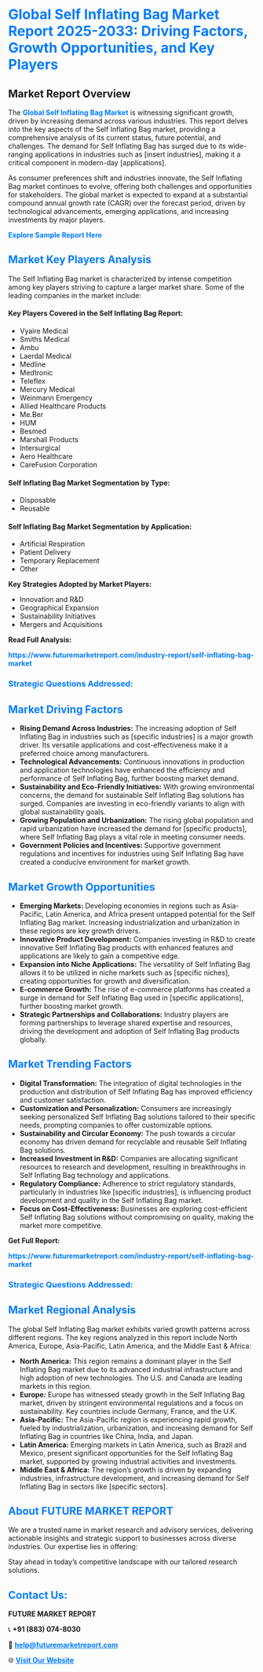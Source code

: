 <h1 style="color: #007BFF;">Global Self Inflating Bag Market Report 2025-2033: Driving Factors, Growth Opportunities, and Key Players</h1>

<section id="overview">
<h2>Market Report Overview</h2>
<p>The <a href="https://www.futuremarketreport.com/industry-report/self-inflating-bag-market" style="color: #007BFF; text-decoration: none;"><strong>Global Self Inflating Bag Market</strong></a> is witnessing significant growth, driven by increasing demand across various industries. This report delves into the key aspects of the Self Inflating Bag market, providing a comprehensive analysis of its current status, future potential, and challenges. The demand for Self Inflating Bag has surged due to its wide-ranging applications in industries such as [insert industries], making it a critical component in modern-day [applications].</p>
<p>As consumer preferences shift and industries innovate, the Self Inflating Bag market continues to evolve, offering both challenges and opportunities for stakeholders. The global market is expected to expand at a substantial compound annual growth rate (CAGR) over the forecast period, driven by technological advancements, emerging applications, and increasing investments by major players.</p>
</section>

<section id="overview">
<p><a href="https://www.futuremarketreport.com/request-sample/reportId=25935" style="color: #007BFF; text-decoration: none;"><strong>Explore Sample Report Here</strong></a></p>
</section>

<section id="key-players">
<h2 style="color: #007BFF;">Market Key Players Analysis</h2>
<p>The Self Inflating Bag market is characterized by intense competition among key players striving to capture a larger market share. Some of the leading companies in the market include:</p>
<h4>Key Players Covered in the Self Inflating Bag Report:</h4>
<ul><li>Vyaire Medical</li><li>Smiths Medical</li><li>Ambu</li><li>Laerdal Medical</li><li>Medline</li><li>Medtronic</li><li>Teleflex</li><li>Mercury Medical</li><li>Weinmann Emergency</li><li>Allied Healthcare Products</li><li>Me.Ber</li><li>HUM</li><li>Besmed</li><li>Marshall Products</li><li>Intersurgical</li><li>Aero Healthcare</li><li>CareFusion Corporation</li></ul>
<h4>Self Inflating Bag Market Segmentation by Type:</h4>
<ul><li>Disposable</li><li>Reusable</li></ul>

<h4>Self Inflating Bag Market Segmentation by Application:</h4>
<ul><li>Artificial Respiration</li><li>Patient Delivery</li><li>Temporary Replacement</li><li>Other</li></ul>
<p><strong>Key Strategies Adopted by Market Players:</strong></p>
<ul>
<li>Innovation and R&D</li>
<li>Geographical Expansion</li>
<li>Sustainability Initiatives</li>
<li>Mergers and Acquisitions</li>
</ul>
</section>

<section>
<p><strong>Read Full Analysis: </strong></p><a href="https://www.futuremarketreport.com/industry-report/self-inflating-bag-market" style="color: #007BFF; text-decoration: none;"><strong>https://www.futuremarketreport.com/industry-report/self-inflating-bag-market</strong></a>
<h3 style="color: #007BFF;">Strategic Questions Addressed:</h3>
</section>

<section id="driving-factors">
<h2 style="color: #007BFF;">Market Driving Factors</h2>
<ul>
<li><strong>Rising Demand Across Industries:</strong> The increasing adoption of Self Inflating Bag in industries such as [specific industries] is a major growth driver. Its versatile applications and cost-effectiveness make it a preferred choice among manufacturers.</li>
<li><strong>Technological Advancements:</strong> Continuous innovations in production and application technologies have enhanced the efficiency and performance of Self Inflating Bag, further boosting market demand.</li>
<li><strong>Sustainability and Eco-Friendly Initiatives:</strong> With growing environmental concerns, the demand for sustainable Self Inflating Bag solutions has surged. Companies are investing in eco-friendly variants to align with global sustainability goals.</li>
<li><strong>Growing Population and Urbanization:</strong> The rising global population and rapid urbanization have increased the demand for [specific products], where Self Inflating Bag plays a vital role in meeting consumer needs.</li>
<li><strong>Government Policies and Incentives:</strong> Supportive government regulations and incentives for industries using Self Inflating Bag have created a conducive environment for market growth.</li>
</ul>
</section>

<section id="growth-opportunities">
<h2 style="color: #007BFF;">Market Growth Opportunities</h2>
<ul>
<li><strong>Emerging Markets:</strong> Developing economies in regions such as Asia-Pacific, Latin America, and Africa present untapped potential for the Self Inflating Bag market. Increasing industrialization and urbanization in these regions are key growth drivers.</li>
<li><strong>Innovative Product Development:</strong> Companies investing in R&D to create innovative Self Inflating Bag products with enhanced features and applications are likely to gain a competitive edge.</li>
<li><strong>Expansion into Niche Applications:</strong> The versatility of Self Inflating Bag allows it to be utilized in niche markets such as [specific niches], creating opportunities for growth and diversification.</li>
<li><strong>E-commerce Growth:</strong> The rise of e-commerce platforms has created a surge in demand for Self Inflating Bag used in [specific applications], further boosting market growth.</li>
<li><strong>Strategic Partnerships and Collaborations:</strong> Industry players are forming partnerships to leverage shared expertise and resources, driving the development and adoption of Self Inflating Bag products globally.</li>
</ul>
</section>

<section id="trending-factors">
<h2 style="color: #007BFF;">Market Trending Factors</h2>
<ul>
<li><strong>Digital Transformation:</strong> The integration of digital technologies in the production and distribution of Self Inflating Bag has improved efficiency and customer satisfaction.</li>
<li><strong>Customization and Personalization:</strong> Consumers are increasingly seeking personalized Self Inflating Bag solutions tailored to their specific needs, prompting companies to offer customizable options.</li>
<li><strong>Sustainability and Circular Economy:</strong> The push towards a circular economy has driven demand for recyclable and reusable Self Inflating Bag solutions.</li>
<li><strong>Increased Investment in R&D:</strong> Companies are allocating significant resources to research and development, resulting in breakthroughs in Self Inflating Bag technology and applications.</li>
<li><strong>Regulatory Compliance:</strong> Adherence to strict regulatory standards, particularly in industries like [specific industries], is influencing product development and quality in the Self Inflating Bag market.</li>
<li><strong>Focus on Cost-Effectiveness:</strong> Businesses are exploring cost-efficient Self Inflating Bag solutions without compromising on quality, making the market more competitive.</li>
</ul>
</section>

<section>
<p><strong>Get Full Report: </strong></p><a href="https://www.futuremarketreport.com/industry-report/self-inflating-bag-market" style="color: #007BFF; text-decoration: none;"><strong>https://www.futuremarketreport.com/industry-report/self-inflating-bag-market</strong></a>
<h3 style="color: #007BFF;">Strategic Questions Addressed:</h3>
</section>


<section id="regional-analysis">
<h2 style="color: #007BFF;">Market Regional Analysis</h2>
<p>The global Self Inflating Bag market exhibits varied growth patterns across different regions. The key regions analyzed in this report include North America, Europe, Asia-Pacific, Latin America, and the Middle East & Africa:</p>
<ul>
<li><strong>North America:</strong> This region remains a dominant player in the Self Inflating Bag market due to its advanced industrial infrastructure and high adoption of new technologies. The U.S. and Canada are leading markets in this region.</li>
<li><strong>Europe:</strong> Europe has witnessed steady growth in the Self Inflating Bag market, driven by stringent environmental regulations and a focus on sustainability. Key countries include Germany, France, and the U.K.</li>
<li><strong>Asia-Pacific:</strong> The Asia-Pacific region is experiencing rapid growth, fueled by industrialization, urbanization, and increasing demand for Self Inflating Bag in countries like China, India, and Japan.</li>
<li><strong>Latin America:</strong> Emerging markets in Latin America, such as Brazil and Mexico, present significant opportunities for the Self Inflating Bag market, supported by growing industrial activities and investments.</li>
<li><strong>Middle East & Africa:</strong> The region’s growth is driven by expanding industries, infrastructure development, and increasing demand for Self Inflating Bag in sectors like [specific sectors].</li>
</ul>
</section>

<footer>
<h2 style="color: #007BFF;">About FUTURE MARKET REPORT</h2>
<p>We are a trusted name in market research and advisory services, delivering actionable insights and strategic support to businesses across diverse industries. Our expertise lies in offering:</p>

<p>Stay ahead in today’s competitive landscape with our tailored research solutions.</p>

<h2 style="color: #007BFF;">Contact Us:</h2>
<p><strong>FUTURE MARKET REPORT</strong></p>
<p>📞 <strong>+91 (883) 074-8030</strong></p>
<p>📧 <strong><a href="mailto:help@futuremarketreport.com" style="color: #007BFF;">help@futuremarketreport.com</a></strong></p>
<p>🌐 <strong><a href="https://www.futuremarketreport.com/" style="color: #007BFF;">Visit Our Website</a></strong></p>
</footer>